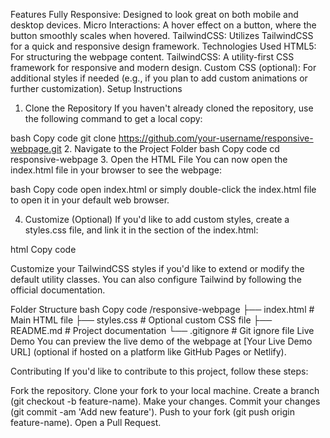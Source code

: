 Features
Fully Responsive: Designed to look great on both mobile and desktop devices.
Micro Interactions: A hover effect on a button, where the button smoothly scales when hovered.
TailwindCSS: Utilizes TailwindCSS for a quick and responsive design framework.
Technologies Used
HTML5: For structuring the webpage content.
TailwindCSS: A utility-first CSS framework for responsive and modern design.
Custom CSS (optional): For additional styles if needed (e.g., if you plan to add custom animations or further customization).
Setup Instructions
1. Clone the Repository
If you haven't already cloned the repository, use the following command to get a local copy:

bash
Copy code
git clone https://github.com/your-username/responsive-webpage.git
2. Navigate to the Project Folder
bash
Copy code
cd responsive-webpage
3. Open the HTML File
You can now open the index.html file in your browser to see the webpage:

bash
Copy code
open index.html
or simply double-click the index.html file to open it in your default web browser.

4. Customize (Optional)
If you'd like to add custom styles, create a styles.css file, and link it in the <head> section of the index.html:

html
Copy code
<link rel="stylesheet" href="styles.css">
Customize your TailwindCSS styles if you'd like to extend or modify the default utility classes. You can also configure Tailwind by following the official documentation.

Folder Structure
bash
Copy code
/responsive-webpage
    ├── index.html      # Main HTML file
    ├── styles.css      # Optional custom CSS file
    ├── README.md       # Project documentation
    └── .gitignore      # Git ignore file
Live Demo
You can preview the live demo of the webpage at [Your Live Demo URL] (optional if hosted on a platform like GitHub Pages or Netlify).

Contributing
If you'd like to contribute to this project, follow these steps:

Fork the repository.
Clone your fork to your local machine.
Create a branch (git checkout -b feature-name).
Make your changes.
Commit your changes (git commit -am 'Add new feature').
Push to your fork (git push origin feature-name).
Open a Pull Request.